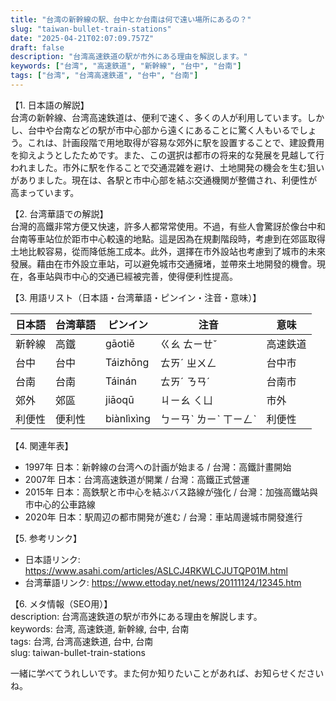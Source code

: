 ```yaml
---
title: "台湾の新幹線の駅、台中とか台南は何で遠い場所にあるの？"
slug: "taiwan-bullet-train-stations"
date: "2025-04-21T02:07:09.757Z"
draft: false
description: "台湾高速鉄道の駅が市外にある理由を解説します。"
keywords: ["台湾", "高速鉄道", "新幹線", "台中", "台南"]
tags: ["台湾", "台湾高速鉄道", "台中", "台南"]
---
```


【1. 日本語の解説】  
台湾の新幹線、台湾高速鉄道は、便利で速く、多くの人が利用しています。しかし、台中や台南などの駅が市中心部から遠くにあることに驚く人もいるでしょう。これは、計画段階で用地取得が容易な郊外に駅を設置することで、建設費用を抑えようとしたためです。また、この選択は都市の将来的な発展を見越して行われました。市外に駅を作ることで交通混雑を避け、土地開発の機会を生む狙いがありました。現在は、各駅と市中心部を結ぶ交通機関が整備され、利便性が高まっています。

【2. 台湾華語での解説】  
台灣的高鐵非常方便又快速，許多人都常常使用。不過，有些人會驚訝於像台中和台南等車站位於距市中心較遠的地點。這是因為在規劃階段時，考慮到在郊區取得土地比較容易，從而降低施工成本。此外，選擇在市外設站也考慮到了城市的未來發展。藉由在市外設立車站，可以避免城市交通擁堵，並帶來土地開發的機會。現在，各車站與市中心的交通已經被完善，使得便利性提高。

【3. 用語リスト（日本語・台湾華語・ピンイン・注音・意味）】  

| 日本語   | 台湾華語   | ピンイン  | 注音   | 意味         |
|----------|------------|-----------|--------|--------------|
| 新幹線   | 高鐵       | gāotiě    | ㄍㄠ ㄊㄧㄝˇ  | 高速鉄道     |
| 台中     | 台中       | Táizhōng  | ㄊㄞˊ ㄓㄨㄥ  | 台中市       |
| 台南     | 台南       | Táinán    | ㄊㄞˊ ㄋㄢˊ  | 台南市       |
| 郊外     | 郊區       | jiāoqū    | ㄐㄧㄠ ㄑㄩ   | 市外         |
| 利便性   | 便利性     | biànlìxìng| ㄅㄧㄢˋ ㄌㄧˋ ㄒㄧㄥˋ | 利便性     |

【4. 関連年表】  
- 1997年 日本：新幹線の台湾への計画が始まる / 台灣：高鐵計畫開始
- 2007年 日本：台湾高速鉄道が開業 / 台灣：高鐵正式營運
- 2015年 日本：高鉄駅と市中心を結ぶバス路線が強化 / 台灣：加強高鐵站與市中心的公車路線
- 2020年 日本：駅周辺の都市開発が進む / 台灣：車站周邊城市開發進行

【5. 参考リンク】  
- 日本語リンク: https://www.asahi.com/articles/ASLCJ4RKWLCJUTQP01M.html
- 台湾華語リンク: https://www.ettoday.net/news/20111124/12345.htm

【6. メタ情報（SEO用）】  
description: 台湾高速鉄道の駅が市外にある理由を解説します。  
keywords: 台湾, 高速鉄道, 新幹線, 台中, 台南  
tags: 台湾, 台湾高速鉄道, 台中, 台南  
slug: taiwan-bullet-train-stations

一緒に学べてうれしいです。また何か知りたいことがあれば、お知らせくださいね。